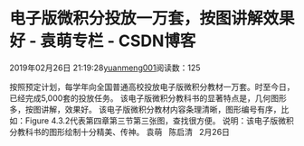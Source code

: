 
# 电子版微积分投放一万套，按图讲解效果好 - 袁萌专栏 - CSDN博客

2019年02月26日 21:19:28[yuanmeng001](https://me.csdn.net/yuanmeng001)阅读数：125


按照预定计划，每学年向全国普通高校投放电子版微积分教材一万套。时至今日，已经完成5,000套的投放任务。
该电子版微积分教科书的显著特点是，几何图形多，按图讲解，效果好。
该电子版微积分教材内容条理清晰，图形编号有序，比如：Figure 4.3.2代表第四章第三节第三张图，查找很方便。
说明：该电子版微积分教科书的图形绘制十分精美、传神。
袁萌   陈启清   2月26日

